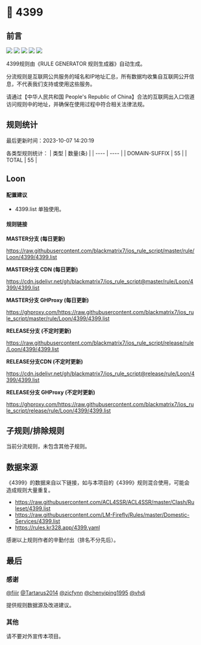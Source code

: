 # 🧸 4399

## 前言

![](https://shields.io/badge/-移除重复规则-ff69b4) ![](https://shields.io/badge/-DOMAIN与DOMAIN--SUFFIX合并-green) ![](https://shields.io/badge/-DOMAIN--SUFFIX间合并-critical) ![](https://shields.io/badge/-DOMAIN--SUFFIX与DOMAIN--KEYWORD合并-blue) ![](https://shields.io/badge/-IP--CIDR(6)合并-blueviolet) 

4399规则由《RULE GENERATOR 规则生成器》自动生成。

分流规则是互联网公共服务的域名和IP地址汇总，所有数据均收集自互联网公开信息，不代表我们支持或使用这些服务。

请通过【中华人民共和国 People's Republic of China】合法的互联网出入口信道访问规则中的地址，并确保在使用过程中符合相关法律法规。

## 规则统计

最后更新时间：2023-10-07 14:20:19

各类型规则统计：
| 类型 | 数量(条)  | 
| ---- | ----  |
| DOMAIN-SUFFIX | 55  | 
| TOTAL | 55  | 


## Loon 

#### 配置建议
- 4399.list 单独使用。

#### 规则链接
**MASTER分支 (每日更新)**

https://raw.githubusercontent.com/blackmatrix7/ios_rule_script/master/rule/Loon/4399/4399.list

**MASTER分支 CDN (每日更新)**

https://cdn.jsdelivr.net/gh/blackmatrix7/ios_rule_script@master/rule/Loon/4399/4399.list

**MASTER分支 GHProxy (每日更新)**

https://ghproxy.com/https://raw.githubusercontent.com/blackmatrix7/ios_rule_script/master/rule/Loon/4399/4399.list

**RELEASE分支 (不定时更新)**

https://raw.githubusercontent.com/blackmatrix7/ios_rule_script/release/rule/Loon/4399/4399.list

**RELEASE分支CDN (不定时更新)**

https://cdn.jsdelivr.net/gh/blackmatrix7/ios_rule_script@release/rule/Loon/4399/4399.list

**RELEASE分支 GHProxy (不定时更新)**

https://ghproxy.com/https://raw.githubusercontent.com/blackmatrix7/ios_rule_script/release/rule/Loon/4399/4399.list

## 子规则/排除规则


当前分流规则，未包含其他子规则。

## 数据来源

《4399》的数据来自以下链接，如与本项目的《4399》规则混合使用，可能会造成规则大量重复。

- https://raw.githubusercontent.com/ACL4SSR/ACL4SSR/master/Clash/Ruleset/4399.list
- https://raw.githubusercontent.com/LM-Firefly/Rules/master/Domestic-Services/4399.list
- https://rules.kr328.app/4399.yaml


感谢以上规则作者的辛勤付出（排名不分先后）。

## 最后

### 感谢

[@fiiir](https://github.com/fiiir) [@Tartarus2014](https://github.com/Tartarus2014) [@zjcfynn](https://github.com/zjcfynn) [@chenyiping1995](https://github.com/chenyiping1995) [@vhdj](https://github.com/vhdj)

提供规则数据源及改进建议。

### 其他

请不要对外宣传本项目。